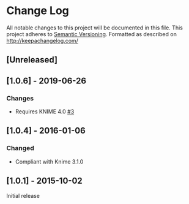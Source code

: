 # Change Log
All notable changes to this project will be documented in this file.
This project adheres to [Semantic Versioning](http://semver.org/).
Formatted as described on http://keepachangelog.com/

## [Unreleased]

## [1.0.6] - 2019-06-26

### Changes

- Requires KNIME 4.0 [#3](https://github.com/3D-e-Chem/knime-modified-tanimoto/issues/3)

## [1.0.4] - 2016-01-06

### Changed

- Compliant with Knime 3.1.0


## [1.0.1] - 2015-10-02

Initial release


